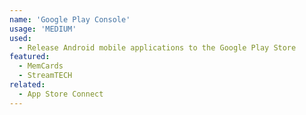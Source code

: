 ```yaml
---
name: 'Google Play Console'
usage: 'MEDIUM'
used:
  - Release Android mobile applications to the Google Play Store
featured:
  - MemCards
  - StreamTECH
related:
  - App Store Connect
---
```

